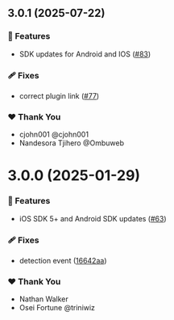 ## 3.0.1 (2025-07-22)

### 🚀 Features

- SDK updates for Android and IOS ([#83](https://github.com/NativeScript/mlkit/pull/83))

### 🩹 Fixes

- correct plugin link ([#77](https://github.com/NativeScript/mlkit/pull/77))

### ❤️ Thank You

- cjohn001 @cjohn001
- Nandesora Tjihero @Ombuweb

# 3.0.0 (2025-01-29)

### 🚀 Features

- iOS SDK 5+ and Android SDK updates ([#63](https://github.com/NativeScript/mlkit/pull/63))

### 🩹 Fixes

- detection event ([16642aa](https://github.com/NativeScript/mlkit/commit/16642aa))

### ❤️ Thank You

- Nathan Walker
- Osei Fortune @triniwiz